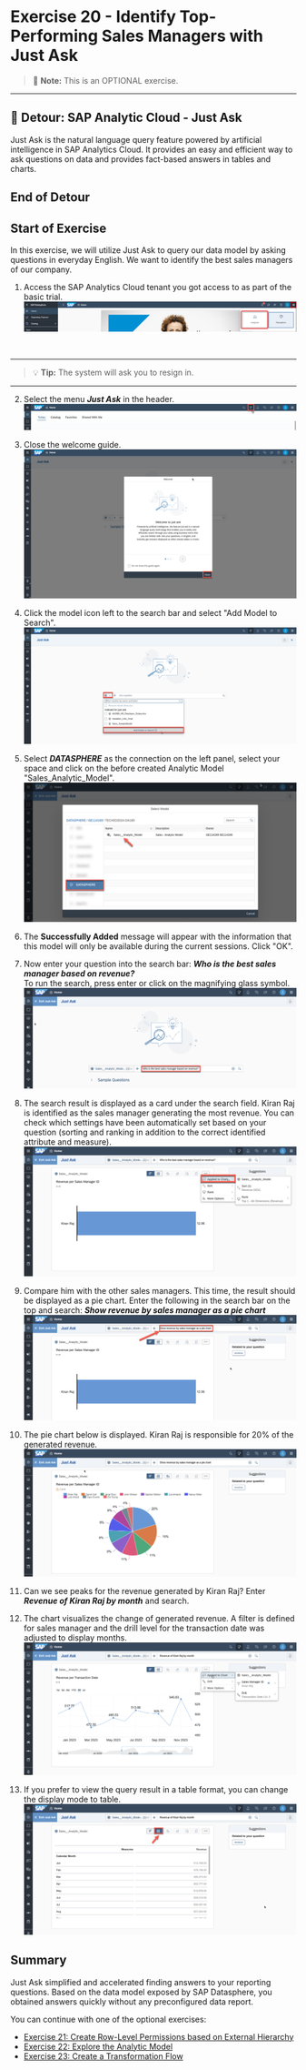 # Exercise 20 - Identify Top-Performing Sales Managers with Just Ask

>:memo: **Note:** This is an OPTIONAL exercise.

---

## :beginner: Detour: SAP Analytic Cloud - Just Ask

Just Ask is the natural language query feature powered by artificial intelligence in SAP Analytics Cloud. It provides an easy and efficient way to ask questions on data and provides fact-based answers in tables and charts.

## End of Detour

## Start of Exercise

In this exercise, we will utilize Just Ask to query our data model by asking questions in everyday English. We want to identify the best sales managers of our company.

1. Access the SAP Analytics Cloud tenant you got access to as part of the basic trial.
<br>![](images/00_00_0221.png) 
<br>

---

>:bulb: **Tip:** The system will ask you to resign in.

---

2. Select the menu ***Just Ask*** in the header.
<br>![](images/00_00_0201.png) 

3. Close the welcome guide.
<br>![](images/00_00_0202.png) 

4. Click the model icon left to the search bar and select "Add Model to Search".
<br>![](images/00_00_0222.png) 

5. Select ***DATASPHERE*** as the connection on the left panel, select your space and click on the before created Analytic Model "Sales_Analytic_Model".
<br>![](images/00_00_0204.png)

6. The **Successfully Added** message will appear with the information that this model will only be available during the current sessions. Click "OK".

7. Now enter your question into the search bar: ***Who is the best sales manager based on revenue?*** 
<br>To run the search, press enter or click on the magnifying glass symbol.
<br>![](images/00_00_0223.png)

8. The search result is displayed as a card under the search field. Kiran Raj is identified as the sales manager generating the most revenue. You can check which settings have been automatically set based on your question (sorting and ranking in addition to the correct identified attribute and measure).
<br>![](images/00_00_0207.png)

9. Compare him with the other sales managers. This time, the result should be displayed as a pie chart. Enter the following in the search bar on the top and search: ***Show revenue by sales manager as a pie chart*** 
<br>![](images/00_00_0224.png)

10. The pie chart below is displayed. Kiran Raj is responsible for 20% of the generated revenue. 
<br>![](images/00_00_0225.png)

11. Can we see peaks for the revenue generated by Kiran Raj? Enter ***Revenue of Kiran Raj by month*** and search.

12. The chart visualizes the change of generated revenue. A filter is defined for sales manager and the drill level for the transaction date was adjusted to display months.
<br>![](images/00_00_0226.png)

13. If you prefer to view the query result in a table format, you can change the display mode to table.
<br>![](images/00_00_0227.png)


## Summary

Just Ask simplified and accelerated finding answers to your reporting questions. Based on the data model exposed by SAP Datasphere, you obtained answers quickly without any preconfigured data report. 

You can continue with one of the optional exercises:
- [Exercise 21: Create Row-Level Permissions based on External Hierarchy](../ex21/README.md)
- [Exercise 22: Explore the Analytic Model](../ex22/README.md)
- [Exercise 23: Create a Transformation Flow](../ex23/README.md)

